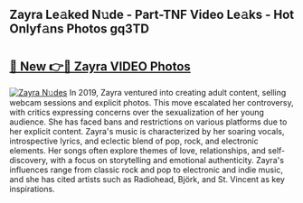 ## Zayra Le𝚊ked N𝚞de - Part-TNF Video Le𝚊ks - Hot Onlyf𝚊ns Photos gq3TD

# <h2><a href="http://ac36177.deff.icu/?id=Zayra">🔗 New 👉🔴 Zayra VIDEO Photos</a></h2>

[![Zayra N𝚞des](https://i.imgur.com/rIISA9y.gif)](http://ac36177.deff.icu/?id=Zayra)
In 2019, Zayra ventured into creating adult content, selling webcam sessions and explicit photos. This move escalated her controversy, with critics expressing concerns over the sexualization of her young audience. She has faced bans and restrictions on various platforms due to her explicit content. Zayra's music is characterized by her soaring vocals, introspective lyrics, and eclectic blend of pop, rock, and electronic elements. Her songs often explore themes of love, relationships, and self-discovery, with a focus on storytelling and emotional authenticity. Zayra's influences range from classic rock and pop to electronic and indie music, and she has cited artists such as Radiohead, Björk, and St. Vincent as key inspirations.
